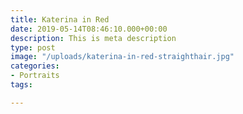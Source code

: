 ```yaml
---
title: Katerina in Red
date: 2019-05-14T08:46:10.000+00:00
description: This is meta description
type: post
image: "/uploads/katerina-in-red-straighthair.jpg"
categories:
- Portraits
tags:

---
```

